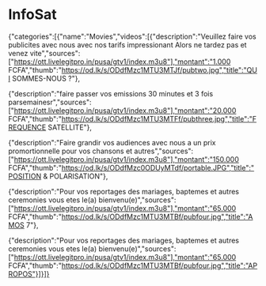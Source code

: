 # InfoSat
{"categories":[{"name":"Movies","videos":[{"description":"Veuillez faire vos publicites avec nous avec nos tarifs impressionant Alors ne tardez pas et venez vite","sources":["https://ott.livelegitpro.in/pusa/gtv1/index.m3u8"],"montant":"1.000 FCFA","thumb":"https://od.lk/s/ODdfMzc1MTU3MTJf/pubtwo.jpg","title":"QUI SOMMES-NOUS ?"},

{"description":"faire passer vos emissions 30 minutes et 3 fois parsemainesr","sources":["https://ott.livelegitpro.in/pusa/gtv1/index.m3u8"],"montant":"20.000 FCFA","thumb":"https://od.lk/s/ODdfMzc1MTU3MTFf/pubthree.jpg","title":"FREQUENCE SATELLITE"},

{"description":"Faire grandir vos audiences avec nous a un prix promortionnelle pour vos chansons et autres","sources":["https://ott.livelegitpro.in/pusa/gtv1/index.m3u8"],"montant":"150.000 FCFA","thumb":"https://od.lk/s/ODdfMzc0ODUyMTdf/portable.JPG","title":"POSITION & POLARISATION"},

{"description":"Pour vos reportages des mariages, baptemes et autres ceremonies vous etes le(a) bienvenu(e)","sources":["https://ott.livelegitpro.in/pusa/gtv1/index.m3u8"],"montant":"65.000 FCFA","thumb":"https://od.lk/s/ODdfMzc1MTU3MTBf/pubfour.jpg","title":"AMOS 7"},

{"description":"Pour vos reportages des mariages, baptemes et autres ceremonies vous etes le(a) bienvenu(e)","sources":["https://ott.livelegitpro.in/pusa/gtv1/index.m3u8"],"montant":"65.000 FCFA","thumb":"https://od.lk/s/ODdfMzc1MTU3MTBf/pubfour.jpg","title":"APROPOS"}]}]}
